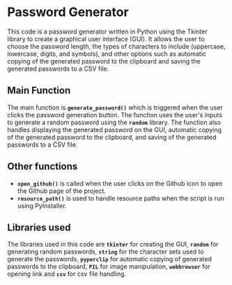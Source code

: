 # Password Generator  

This code is a password generator written in Python using the Tkinter library to create a graphical user interface (GUI). It allows the user to choose the password length, the types of characters to include (uppercase, lowercase, digits, and symbols), and other options such as automatic copying of the generated password to the clipboard and saving the generated passwords to a CSV file.  

## Main Function
The main function is **`generate_password()`** which is triggered when the user clicks the password generation button. The function uses the user's inputs to generate a random password using the **`random`** library. The function also handles displaying the generated password on the GUI, automatic copying of the generated password to the clipboard, and saving of the generated passwords to a CSV file.  

## Other functions  
- **`open_github()`** is called when the user clicks on the Github icon to open the Github page of the project.  
- **`resource_path()`** is used to handle resource paths when the script is run using PyInstaller.    

## Libraries used  
The libraries used in this code are **`tkinter`** for creating the GUI, **`random`** for generating random passwords, **`string`** for the character sets used to generate the passwords, **`pyperclip`** for automatic copying of generated passwords to the clipboard, **`PIL`** for image manipulation, **`webbrowser`** for opening link and **`csv`** for csv file handling.  
